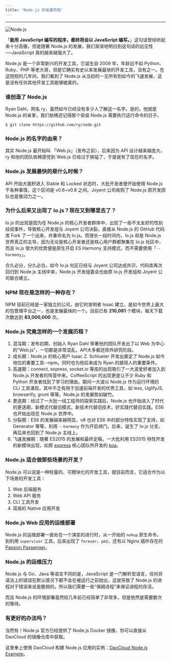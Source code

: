 ```yaml
---
title: 'Node.js 的发展历程'
---
```


---

![Node.js](https://nodejs.org/static/images/logos/nodejs-2560x1440.png)

「**能用 JavaScript 编写的程序，都终将会以 JavaScript 编写。**」这句话曾经听起来十分高傲，但是随著 Node.js 的发展，我们渐渐地明白到这句话的远见性──JavaScript 真的越来越强大了。

Node.js 是一个非常新兴的开发工具，它诞生自 2009 年，年龄远不如 Python、Ruby、PHP 等老大哥，但是它确实有史以来发展最快的开发工具，没有之一。在这短短的几年间，我们看到了 Node.js 从当初的一无所有到如今的飞速发展，这是没有任何其他开发工具能够媲美的。

### 谁创造了 Node.js

Ryan Dahl，网名 ry，虽然如今已经没有多少人了解这一名字。是的，他就是 Node.js 的亲爹，我们依稀还记得那个安装 Node.js 需要执行这行命令的日子。

``` shell
$ git clone https://github.com/ry/node.git
```

### Node.js 的名字的由来？

其实 Node.js 最开始叫 「Web.js」（发布之前），后来因为 API 设计越来越庞大，ry 和他的团队依稀感觉到 Web.js 已经过于狭隘了，于是就有了现在的名字。

### Node.js 发展最快的是什么时候？

API 开始大面积进入 Stable 和 Locked 状态时，大批开发者便开始使用 Node.js 干各种事情，这个区间是 v0.6~v0.8 之间。Joyent 公司收购了 Node.js 原开发团队也是推动力之一。

### 为什么后来又出现了 Io.js？现在又到哪里去了？

Io.js 的出现是因为在 Node.js 的核心开发者群体中，出现了一些不太友好的性别歧视事件，导致核心开发组与 Joyent 公司决裂，直接从 Node.js 的 GitHub 代码库 Fork 了一个出来，并重命名为 Io.js。而很长一段时间内，Io.js 却是 Node.js 世界真正的主导，因为无论是核心开发者还是核心用户群都聚集在 Io.js 社区中，而且 Io.js 很大的优势便是原生开启 ES Harmony 支持模式，而不需要使用「`--harmony`」。

合久必分，分久必合。如今 Io.js 社区已经与 Joyent 公司达成共识，代码库再次回归到 Node.js 主线中来，Node.js 开发组委会也由原 Io.js 开发组和 Joyent 公司联合建立。

### NPM 现在是怎样的一种存在？

NPM 目前已经是一家独立的公司，由它的发明者 Issac 建立，是如今世界上最大的包管理平台之一，也是发展最快的一个。目前已有 **210,081** 个模块，每天下载次数达到 **83,000,000** 次。

### Node.js 究竟怎样的一个发展历程？

1. 混沌期：发布初期，创始人 Ryan Dahl 带著他的团队开发出了以 Web 为中心的“Web.js”，一切都是非常混乱，API大多都还除外研究阶段。
2. 成长期：Node.js 的核心用户 Isaac Z. Schlueter 开发出奠定了 Node.js 如今地位的重要工具--npm。同时也为他后来成为 Ryan 的接班人的重要条件。
3. 高速期：connect, express, socket.io 等库的出现吸引了一大波爱好者加入到 Node.js 开发者的阵营中来。CoffeeScript 的出现更是让不少 Ruby 和 Python 开发者找到了学习的理由。期间一大波以 Node.js 作为运行环境的 CLI 工具涌现，其中不乏有用于加速前端开发的优秀工具，如 less, UglifyJS, browserify, grunt 等等。Node.js 的发展势如破竹。
4. 更迭期：经过了一大批一线工程师的探索实践后，Node.js 也开始进入了时代的更迭期，新模式代替旧模式，新技术代替旧技术，好实践代替旧实践。ES6 也开始出现在 Node.js 世界中。
5. 分裂期：ES6 的发展越来越明显，v8 也对 ES6 中的部分特性实现了支持，如 Generator 等等，利用 `--harmony` 作为开启阀门。后来，诞生了 Io.js 分支，再后来也回到了 Node.js 主线上。
6. 飞速发展期：随著 ES2015 的发展和最终定稿，一大批利用 ES2015 特性开发的新模块出现，如原 [express](http://expressjs.com) 核心团队所开发的 [koa](http://koajs.com)。

### Node.js 适合做那些场景的开发？

Node.js 可以说是一种轻量的、可模块化的开发工具，就目前而言，它适合作为以下场景的开发工具：

1. Web 后端服务
2. Web API 服务
3. CLI 工具开发
4. 简易的 Native 应用开发

### Node.js Web 应用的运维部署

Node.js 的运维部署一直处在一个演变的进行时，从一开始的 `nohup` 原生命令，到利用 `supervisor` 工具，后来出现了 `forever`、`pm2`，还有以 Nginx 插件存在的 [Passion Passenger](https://www.phusionpassenger.com/)。

### Node.js 的运维压力

Node.js 与 Go、Java 等语言不同的是，JavaScript 是一门解析型语言，任何非语法上的错误在默认情况下都不会在被运行之前抛出，这就导致了 Node.js 的进程对于错误来说是脆弱的。所以我们需要一些“保姆进程”来保证进程的存活。

而且 Node.js 的环境部署虽然较几年前已经简单了非常多，但是依然是需要数次的等待。

### 有更好的办法吗？

当然有！Node.js 官方已经提供了 Node.js Docker 镜像，你可以直接从 DaoCloud 的镜像仓库中获取。

这里奉上使用 DaoCloud 构建 Node.js 应用的实例：[DaoCloud Node.js Example](https://coding.net/u/iwillwen/p/daocloud-example-repo/git)。
